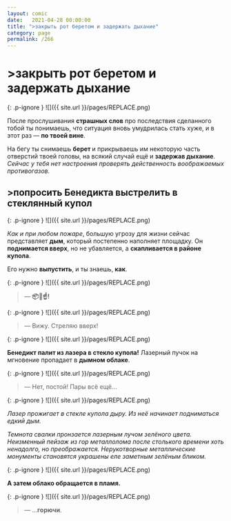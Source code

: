 ```yaml
---
layout: comic
date:   2021-04-28 00:00:00 
title: ">закрыть рот беретом и задержать дыхание"
category: page
permalink: /266
---
```

# >закрыть рот беретом и задержать дыхание

{: .p-ignore }
![]({{ site.url }}/pages/REPLACE.png)

После прослушивания <strong>страшных слов</strong> про последствия сделанного тобой ты понимаешь, что ситуация вновь умудрилась стать хуже, и в этот раз — <strong>по твоей вине</strong>. 

На бегу ты снимаешь <strong>берет </strong>и прикрываешь им некоторую часть отверстий твоей головы, на всякий случай ещё и <strong>задержав дыхание</strong>. <em>Сейчас у тебя нет настроения проверять действенность воображаемых противогазов.</em>

## >попросить Бенедикта выстрелить в стеклянный купол

{: .p-ignore }
![]({{ site.url }}/pages/REPLACE.png)

<em>Как и при любом пожаре</em>, большую угрозу для жизни сейчас представляет <strong>дым</strong>, который постепенно наполняет площадку. Он <strong>поднимается вверх</strong>, но не убавляется, а <strong>скапливается в районе купола</strong>.

Его нужно <strong>выпустить</strong>, и ты знаешь, <strong>как</strong>.

{: .p-ignore }
![]({{ site.url }}/pages/REPLACE.png)

<blockquote>— <strong>📦🔫☝️!</strong></blockquote>

{: .p-ignore }
![]({{ site.url }}/pages/REPLACE.png)

<blockquote>— Вижу. Стреляю вверх!</blockquote>

{: .p-ignore }
![]({{ site.url }}/pages/REPLACE.png)

<strong>Бенедикт палит из лазера в стекло купола!</strong> Лазерный пучок на мгновение пропадает в <strong>дымном облаке</strong>.

{: .p-ignore }
![]({{ site.url }}/pages/REPLACE.png)

<blockquote>— Нет, постой! Пары всё ещё…</blockquote>

{: .p-ignore }
![]({{ site.url }}/pages/REPLACE.png)

<em>Лазер прожигает в стекле купола дыру. Из неё начинает подниматься едкий дым.</em>

<em>Темнота свалки пронзается лазерным лучом зелёного цвета. Неизменный пейзаж из гор металлолома после столького времени хоть ненадолго, но преображается. Нерукотворные металлические монументы становятся украшены еле заметным зелёным бликом.</em>

{: .p-ignore }
![]({{ site.url }}/pages/REPLACE.png)

<strong>А затем облако обращается в пламя.</strong>

{: .p-ignore }
![]({{ site.url }}/pages/REPLACE.png)

<blockquote>— ...<strong>горючи</strong>.</blockquote>
